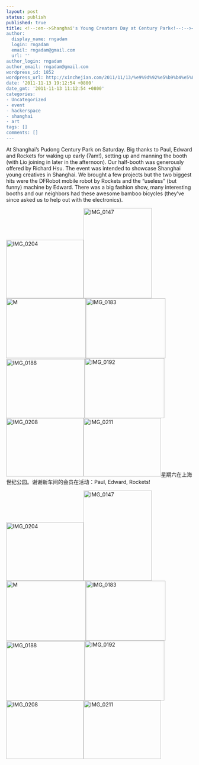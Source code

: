 ```yaml
---
layout: post
status: publish
published: true
title: <!--:en-->Shanghai's Young Creators Day at Century Park<!--:--><!--:zh-->上海青年创意日在世纪公园<!--:-->
author:
  display_name: rngadam
  login: rngadam
  email: rngadam@gmail.com
  url: ''
author_login: rngadam
author_email: rngadam@gmail.com
wordpress_id: 1852
wordpress_url: http://xinchejian.com/2011/11/13/%e9%9d%92%e5%b9%b4%e5%88%9b%e6%84%8f%e6%97%a5young-creators-day/
date: '2011-11-13 19:12:54 +0800'
date_gmt: '2011-11-13 11:12:54 +0800'
categories:
- Uncategorized
- event
- hackerspace
- shanghai
- art
tags: []
comments: []
---
```

<p><!--:en-->At Shanghai&rsquo;s Pudong Century Park on Saturday.&nbsp;Big thanks to Paul, Edward and Rockets for waking up early (7am!), setting up and manning the booth (with Lio joining in later in the afternoon). Our half-booth was generously offered by Richard Hsu. The event was intended to showcase Shanghai young creatives in Shanghai. We brought a few projects but the two biggest hits were the DFRobot mobile robot by Rockets and the &ldquo;useless&rdquo; (but funny) machine by Edward. There was a big fashion show, many interesting booths and our neighbors had these awesome bamboo bicycles (they&rsquo;ve since asked us to help out with the electronics).</p>
<p><a href="http://xinchejian.com/wp-content/uploads/2011/11/IMG_0204.jpg"><img style="background-image: none; padding-left: 0px; padding-right: 0px; display: inline; padding-top: 0px; border: 0px;" title="IMG_0204" src="http://xinchejian.com/wp-content/uploads/2011/11/IMG_0204_thumb.jpg" alt="IMG_0204" width="209" height="158" border="0" /></a><a href="http://xinchejian.com/wp-content/uploads/2011/11/IMG_0147.jpg"><img style="background-image: none; margin: 0px; padding-left: 0px; padding-right: 0px; display: inline; padding-top: 0px; border: 0px;" title="IMG_0147" src="http://xinchejian.com/wp-content/uploads/2011/11/IMG_0147_thumb.jpg" alt="IMG_0147" width="184" height="244" border="0" /></a><a href="http://xinchejian.com/wp-content/uploads/2011/11/IMG_0153.jpg"><img style="background-image: none; padding-left: 0px; padding-right: 0px; display: inline; padding-top: 0px; border: 0px;" title="M" src="http://xinchejian.com/wp-content/uploads/2011/11/IMG_0153_thumb.jpg" alt="M" width="215" height="162" border="0" /></a><a href="http://xinchejian.com/wp-content/uploads/2011/11/IMG_0183.jpg"><img style="background-image: none; padding-left: 0px; padding-right: 0px; display: inline; padding-top: 0px; border: 0px;" title="IMG_0183" src="http://xinchejian.com/wp-content/uploads/2011/11/IMG_0183_thumb.jpg" alt="IMG_0183" width="215" height="162" border="0" /></a><a href="http://xinchejian.com/wp-content/uploads/2011/11/IMG_0188.jpg"><img style="background-image: none; padding-left: 0px; padding-right: 0px; display: inline; padding-top: 0px; border: 0px;" title="IMG_0188" src="http://xinchejian.com/wp-content/uploads/2011/11/IMG_0188_thumb.jpg" alt="IMG_0188" width="212" height="160" border="0" /></a><a href="http://xinchejian.com/wp-content/uploads/2011/11/IMG_0192.jpg"><img style="background-image: none; padding-left: 0px; padding-right: 0px; display: inline; padding-top: 0px; border: 0px;" title="IMG_0192" src="http://xinchejian.com/wp-content/uploads/2011/11/IMG_0192_thumb.jpg" alt="IMG_0192" width="215" height="162" border="0" /></a><a href="http://xinchejian.com/wp-content/uploads/2011/11/IMG_0208.jpg"><img style="background-image: none; padding-left: 0px; padding-right: 0px; display: inline; padding-top: 0px; border: 0px;" title="IMG_0208" src="http://xinchejian.com/wp-content/uploads/2011/11/IMG_0208_thumb.jpg" alt="IMG_0208" width="209" height="158" border="0" /></a><a href="http://xinchejian.com/wp-content/uploads/2011/11/IMG_0211.jpg"><img style="background-image: none; padding-left: 0px; padding-right: 0px; display: inline; padding-top: 0px; border: 0px;" title="IMG_0211" src="http://xinchejian.com/wp-content/uploads/2011/11/IMG_0211_thumb.jpg" alt="IMG_0211" width="209" height="158" border="0" /></a><!--:--><!--:zh-->星期六在上海世纪公园。谢谢新车间的会员在活动：Paul, Edward, Rockets!</p>
<p><a href="http://xinchejian.com/wp-content/uploads/2011/11/IMG_0204.jpg"><img style="background-image: none; padding-left: 0px; padding-right: 0px; display: inline; padding-top: 0px; border: 0px;" title="IMG_0204" src="http://xinchejian.com/wp-content/uploads/2011/11/IMG_0204_thumb.jpg" alt="IMG_0204" width="209" height="158" border="0" /></a><a href="http://xinchejian.com/wp-content/uploads/2011/11/IMG_0147.jpg"><img style="background-image: none; margin: 0px; padding-left: 0px; padding-right: 0px; display: inline; padding-top: 0px; border: 0px;" title="IMG_0147" src="http://xinchejian.com/wp-content/uploads/2011/11/IMG_0147_thumb.jpg" alt="IMG_0147" width="184" height="244" border="0" /></a><a href="http://xinchejian.com/wp-content/uploads/2011/11/IMG_0153.jpg"><img style="background-image: none; padding-left: 0px; padding-right: 0px; display: inline; padding-top: 0px; border: 0px;" title="M" src="http://xinchejian.com/wp-content/uploads/2011/11/IMG_0153_thumb.jpg" alt="M" width="215" height="162" border="0" /></a><a href="http://xinchejian.com/wp-content/uploads/2011/11/IMG_0183.jpg"><img style="background-image: none; padding-left: 0px; padding-right: 0px; display: inline; padding-top: 0px; border: 0px;" title="IMG_0183" src="http://xinchejian.com/wp-content/uploads/2011/11/IMG_0183_thumb.jpg" alt="IMG_0183" width="215" height="162" border="0" /></a><a href="http://xinchejian.com/wp-content/uploads/2011/11/IMG_0188.jpg"><img style="background-image: none; padding-left: 0px; padding-right: 0px; display: inline; padding-top: 0px; border: 0px;" title="IMG_0188" src="http://xinchejian.com/wp-content/uploads/2011/11/IMG_0188_thumb.jpg" alt="IMG_0188" width="212" height="160" border="0" /></a><a href="http://xinchejian.com/wp-content/uploads/2011/11/IMG_0192.jpg"><img style="background-image: none; padding-left: 0px; padding-right: 0px; display: inline; padding-top: 0px; border: 0px;" title="IMG_0192" src="http://xinchejian.com/wp-content/uploads/2011/11/IMG_0192_thumb.jpg" alt="IMG_0192" width="215" height="162" border="0" /></a><a href="http://xinchejian.com/wp-content/uploads/2011/11/IMG_0208.jpg"><img style="background-image: none; padding-left: 0px; padding-right: 0px; display: inline; padding-top: 0px; border: 0px;" title="IMG_0208" src="http://xinchejian.com/wp-content/uploads/2011/11/IMG_0208_thumb.jpg" alt="IMG_0208" width="209" height="158" border="0" /></a><a href="http://xinchejian.com/wp-content/uploads/2011/11/IMG_0211.jpg"><img style="background-image: none; padding-left: 0px; padding-right: 0px; display: inline; padding-top: 0px; border: 0px;" title="IMG_0211" src="http://xinchejian.com/wp-content/uploads/2011/11/IMG_0211_thumb.jpg" alt="IMG_0211" width="209" height="158" border="0" /></a><!--:--></p>
